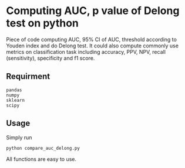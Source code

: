 # Computing AUC, p value of Delong test on python
Piece of code computing AUC, 95% CI of AUC, threshold according to Youden index and do Delong test. It could also compute commonly use metrics on classification task including accuracy, PPV, NPV, recall (sensitivity), specificity and f1 score. 

## Requirment
```
pandas
numpy
sklearn
scipy
```

## Usage
Simply run
```
python compare_auc_delong.py 
```
All functions are easy to use.
